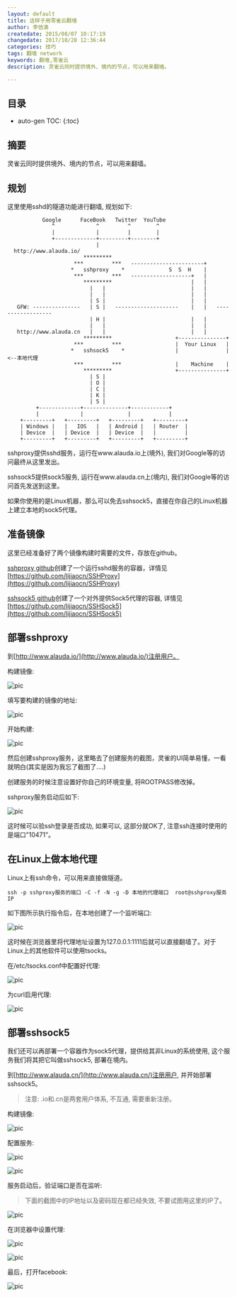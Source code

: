 ```yaml
---
layout: default
title: 这样子用零雀云翻墙
author: 李佶澳
createdate: 2015/08/07 10:17:19
changedate: 2017/10/28 12:36:44
categories: 技巧
tags: 翻墙 network
keywords: 翻墙,零雀云
description: 灵雀云同时提供境外、境内的节点，可以用来翻墙。

---
```


## 目录
* auto-gen TOC:
{:toc}

## 摘要

灵雀云同时提供境外、境内的节点，可以用来翻墙。

## 规划 

这里使用sshd的隧道功能进行翻墙, 规划如下:

	           Google      FaceBook   Twitter  YouTube
	              ^             ^         ^        ^
	              |             |         |        |
	              +-------------+---------+--------+
	                            |
	  http://www.alauda.io/                                
	                        *********    
	                     ***         ***   -----------------------+
	                    *   sshproxy    *              S  S  H    |
	                     ***         ***   -------------------+   |
	                        *********                         |   |
	                          |   |                           |   |
	                          |   |                           |   |
	                          | S |                           |   |
	   GFW: ---------------   | S |   --------------------    |   |   ------------------
	                          | H |                           |   |
	                          |   |                           |   |
	   http://www.alauda.cn   |   |                           |   |
	                        *********                    +---------------+ 
	                     ***         ***                 |  Your Linux   | 
	                    *   sshsock5    *                |               | <--本地代理
	                     ***         ***                 |    Machine    | 
	                        *********                    +---------------+ 
	                          | S |
	                          | O |
	                          | C |                  
	                          | K |                  
	                          | 5 |                 
	         +-------------+--------------+------------+
	         |             |              |            |
	    +---------+   +---------+   +---------+   +---------+ 
	    | Windows |   |   IOS   |   | Android |   | Router  | 
	    | Device  |   | Device  |   | Device  |   |         | 
	    +---------+   +---------+   +---------+   +---------+ 

sshproxy提供sshd服务，运行在www.alauda.io上(境外), 我们对Google等的访问最终从这里发出。

sshsock5提供sock5服务, 运行在www.alauda.cn上(境内), 我们对Google等的访问首先发送到这里。

如果你使用的是Linux机器，那么可以免去sshsock5，直接在你自己的Linux机器上建立本地的sock5代理。

## 准备镜像

这里已经准备好了两个镜像构建时需要的文件，存放在github。

[sshproxy github](https://github.com/lijiaocn/SSHProxy.git)创建了一个运行sshd服务的容器，详情见[https://github.com/lijiaocn/SSHProxy](https://github.com/lijiaocn/SSHProxy)

[sshsock5 github](https://github.com/lijiaocn/SSHSock5.git)创建了一个对外提供Sock5代理的容器, 详情见[https://github.com/lijiaocn/SSHSock5](https://github.com/lijiaocn/SSHSock5)

## 部署sshproxy

到[http://www.alauda.io/](http://www.alauda.io/)注册用户。

构建镜像:

![pic](/blog/pics/2015-08-07-灵雀云翻墙/0_sshproxy_build_repository.png)

填写要构建的镜像的地址:

![pic](/blog/pics/2015-08-07-灵雀云翻墙/1_sshproxy_build_repository.png)

开始构建:

![pic](/blog/pics/2015-08-07-灵雀云翻墙/2_sshproxy_build_repository.png)

然后创建sshproxy服务，这里略去了创建服务的截图，灵雀的UI简单易懂，一看就明白(其实是因为我忘了截图了....)

创建服务的时候注意设置好你自己的环境变量, 将ROOTPASS修改掉。

sshproxy服务启动后如下:

![pic](/blog/pics/2015-08-07-灵雀云翻墙/3_sshproxy_service_running.png)

这时候可以验ssh登录是否成功, 如果可以, 这部分就OK了, 注意ssh连接时使用的是端口"10471"。

## 在Linux上做本地代理

Linux上有ssh命令，可以用来直接做隧道。

	ssh -p sshproxy服务的端口 -C -f -N -g -D 本地的代理端口  root@sshproxy服务IP

如下图所示执行指令后，在本地创建了一个监听端口:

![pic](/blog/pics/2015-08-07-灵雀云翻墙/0_linux_local.png)

这时候在浏览器里将代理地址设置为127.0.0.1:1111后就可以直接翻墙了。对于Linux上的其他软件可以使用tsocks。

在/etc/tsocks.conf中配置好代理:

![pic](/blog/pics/2015-08-07-灵雀云翻墙/1_linux_local_tsocks_conf.png)

为curl启用代理:

![pic](/blog/pics/2015-08-07-灵雀云翻墙/2_linux_local_tsocks_curl.png)

## 部署sshsock5

我们还可以再部署一个容器作为sock5代理，提供给其非Linux的系统使用, 这个服务我们将其把它叫做sshsock5, 部署在境内。

到[http://www.alauda.cn/](http://www.alauda.cn/)注册用户, 并开始部署sshsock5。

>注意: .io和.cn是两套用户体系, 不互通, 需要重新注册。

构建镜像:

![pic](/blog/pics/2015-08-07-灵雀云翻墙/1_sshsock5_build.png)

配置服务:

![pic](/blog/pics/2015-08-07-灵雀云翻墙/2_sshsock5_service_config.png)

![pic](/blog/pics/2015-08-07-灵雀云翻墙/3_sshsock5_service_config.png)

服务启动后，验证端口是否在监听:

>下面的截图中的IP地址以及密码现在都已经失效, 不要试图用这里的IP了。

![pic](/blog/pics/2015-08-07-灵雀云翻墙/5_sshsock5_service_ping.png)

在浏览器中设置代理:

![pic](/blog/pics/2015-08-07-灵雀云翻墙/6_sshsock5_brower_proxy_config.png)

![pic](/blog/pics/2015-08-07-灵雀云翻墙/7_sshsock5_brower_proxy_config.png)

最后，打开facebook:

![pic](/blog/pics/2015-08-07-灵雀云翻墙/8_sshsock5_brower_result.png)

